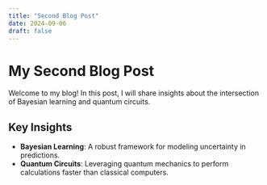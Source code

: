 ```yaml
---
title: "Second Blog Post"
date: 2024-09-06
draft: false
---
```

 
# My Second Blog Post

Welcome to my blog! In this post, I will share insights about the intersection of Bayesian learning and quantum circuits.

## Key Insights 

- **Bayesian Learning**: A robust framework for modeling uncertainty in predictions.
- **Quantum Circuits**: Leveraging quantum mechanics to perform calculations faster than classical computers.
